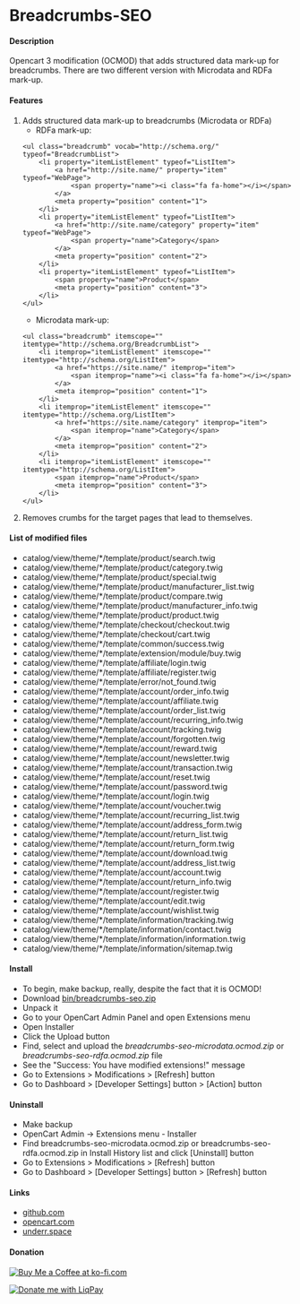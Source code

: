 # Breadcrumbs-SEO

#### Description
Opencart 3 modification (OCMOD) that adds structured data mark-up for breadcrumbs.
There are two different version with Microdata and RDFa mark-up.

#### Features
1. Adds structured data mark-up to breadcrumbs (Microdata or RDFa)
    * RDFa mark-up:
    ```
    <ul class="breadcrumb" vocab="http://schema.org/" typeof="BreadcrumbList">
        <li property="itemListElement" typeof="ListItem">
            <a href="http://site.name/" property="item" typeof="WebPage">
                <span property="name"><i class="fa fa-home"></i></span>
            </a>
            <meta property="position" content="1">
        </li>
        <li property="itemListElement" typeof="ListItem">
            <a href="http://site.name/category" property="item" typeof="WebPage">
                <span property="name">Category</span>
            </a>
            <meta property="position" content="2">
        </li>
        <li property="itemListElement" typeof="ListItem">
            <span property="name">Product</span>
            <meta property="position" content="3">
        </li>
    </ul>
    ````
    * Microdata mark-up:
    ```
    <ul class="breadcrumb" itemscope="" itemtype="http://schema.org/BreadcrumbList">
        <li itemprop="itemListElement" itemscope="" itemtype="http://schema.org/ListItem">
            <a href="https://site.name/" itemprop="item">
                <span itemprop="name"><i class="fa fa-home"></i></span>
            </a>
            <meta itemprop="position" content="1">
        </li>
        <li itemprop="itemListElement" itemscope="" itemtype="http://schema.org/ListItem">
            <a href="https://site.name/category" itemprop="item">
                <span itemprop="name">Category</span>
            </a>
            <meta itemprop="position" content="2">
        </li>
        <li itemprop="itemListElement" itemscope="" itemtype="http://schema.org/ListItem">
            <span itemprop="name">Product</span>
            <meta itemprop="position" content="3">
        </li>
    </ul>
    ```
2. Removes crumbs for the target pages that lead to themselves.

#### List of modified files
* catalog/view/theme/*/template/product/search.twig
* catalog/view/theme/*/template/product/category.twig
* catalog/view/theme/*/template/product/special.twig
* catalog/view/theme/*/template/product/manufacturer_list.twig
* catalog/view/theme/*/template/product/compare.twig
* catalog/view/theme/*/template/product/manufacturer_info.twig
* catalog/view/theme/*/template/product/product.twig
* catalog/view/theme/*/template/checkout/checkout.twig
* catalog/view/theme/*/template/checkout/cart.twig
* catalog/view/theme/*/template/common/success.twig
* catalog/view/theme/*/template/extension/module/buy.twig
* catalog/view/theme/*/template/affiliate/login.twig
* catalog/view/theme/*/template/affiliate/register.twig
* catalog/view/theme/*/template/error/not_found.twig
* catalog/view/theme/*/template/account/order_info.twig
* catalog/view/theme/*/template/account/affiliate.twig
* catalog/view/theme/*/template/account/order_list.twig
* catalog/view/theme/*/template/account/recurring_info.twig
* catalog/view/theme/*/template/account/tracking.twig
* catalog/view/theme/*/template/account/forgotten.twig
* catalog/view/theme/*/template/account/reward.twig
* catalog/view/theme/*/template/account/newsletter.twig
* catalog/view/theme/*/template/account/transaction.twig
* catalog/view/theme/*/template/account/reset.twig
* catalog/view/theme/*/template/account/password.twig
* catalog/view/theme/*/template/account/login.twig
* catalog/view/theme/*/template/account/voucher.twig
* catalog/view/theme/*/template/account/recurring_list.twig
* catalog/view/theme/*/template/account/address_form.twig
* catalog/view/theme/*/template/account/return_list.twig
* catalog/view/theme/*/template/account/return_form.twig
* catalog/view/theme/*/template/account/download.twig
* catalog/view/theme/*/template/account/address_list.twig
* catalog/view/theme/*/template/account/account.twig
* catalog/view/theme/*/template/account/return_info.twig
* catalog/view/theme/*/template/account/register.twig
* catalog/view/theme/*/template/account/edit.twig
* catalog/view/theme/*/template/account/wishlist.twig
* catalog/view/theme/*/template/information/tracking.twig
* catalog/view/theme/*/template/information/contact.twig
* catalog/view/theme/*/template/information/information.twig
* catalog/view/theme/*/template/information/sitemap.twig

#### Install
* To begin, make backup, really, despite the fact that it is OCMOD!
* Download [bin/breadcrumbs-seo.zip](https://github.com/underr-ua/oc3-breadcrumbs-seo/raw/master/bin/breadcrumbs-seo.zip)
* Unpack it
* Go to your OpenCart Admin Panel and open Extensions menu
* Open Installer
* Click the Upload button
* Find, select and upload the *breadcrumbs-seo-microdata.ocmod.zip* or *breadcrumbs-seo-rdfa.ocmod.zip* file
* See the "Success: You have modified extensions!" message
* Go to Extensions > Modifications > [Refresh] button
* Go to Dashboard > [Developer Settings] button > [Action] button

#### Uninstall
* Make backup
* OpenCart Admin -> Extensions menu - Installer
* Find breadcrumbs-seo-microdata.ocmod.zip or breadcrumbs-seo-rdfa.ocmod.zip in Install History list and click [Uninstall] button
* Go to Extensions > Modifications > [Refresh] button
* Go to Dashboard > [Developer Settings] button > [Refresh] button

#### Links
* [github.com](https://github.com/underr-ua/oc3-breadcrumbs-seo/)
* [opencart.com](https://www.opencart.com/index.php?route=marketplace/extension/info&extension_id=33396)
* [underr.space](https://underr.space/notes/projects/project-002.html)

#### Donation
<a href='https://ko-fi.com/X8X290YA' target='_blank'><img src='https://image.ibb.co/hmWnnc/kofi.png' border='0' alt='Buy Me a Coffee at ko-fi.com'/></a>

<a href='https://www.liqpay.ua/en/checkout/card/underr' target='_blank'><img src='https://image.ibb.co/nA3HoS/liqpay.png' border='0' alt='Donate me with LiqPay'/></a>
